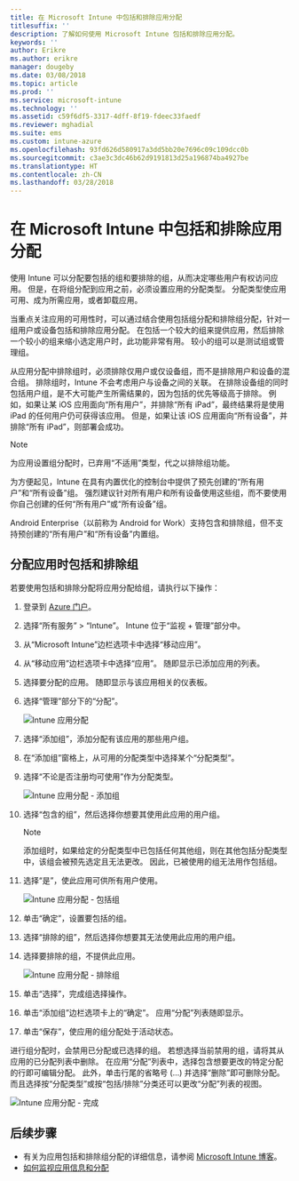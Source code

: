 ```yaml
---
title: 在 Microsoft Intune 中包括和排除应用分配
titlesuffix: ''
description: 了解如何使用 Microsoft Intune 包括和排除应用分配。
keywords: ''
author: Erikre
ms.author: erikre
manager: dougeby
ms.date: 03/08/2018
ms.topic: article
ms.prod: ''
ms.service: microsoft-intune
ms.technology: ''
ms.assetid: c59f6df5-3317-4dff-8f19-fdeec33faedf
ms.reviewer: mghadial
ms.suite: ems
ms.custom: intune-azure
ms.openlocfilehash: 93fd626d580917a3dd5bb20e7696c09c109dcc0b
ms.sourcegitcommit: c3ae3c3dc46b62d9191813d25a196874ba4927be
ms.translationtype: HT
ms.contentlocale: zh-CN
ms.lasthandoff: 03/28/2018
---
```

# <a name="include-and-exclude-app-assignments-in-microsoft-intune"></a>在 Microsoft Intune 中包括和排除应用分配

使用 Intune 可以分配要包括的组和要排除的组，从而决定哪些用户有权访问应用。 但是，在将组分配到应用之前，必须设置应用的分配类型。 分配类型使应用可用、成为所需应用，或者卸载应用。 

当重点关注应用的可用性时，可以通过结合使用包括组分配和排除组分配，针对一组用户或设备包括和排除应用分配。 在包括一个较大的组来提供应用，然后排除一个较小的组来缩小选定用户时，此功能非常有用。 较小的组可以是测试组或管理组。 

从应用分配中排除组时，必须排除仅用户或仅设备组，而不是排除用户和设备的混合组。 排除组时，Intune 不会考虑用户与设备之间的关联。 在排除设备组的同时包括用户组，是不大可能产生所需结果的，因为包括的优先等级高于排除。 例如，如果让某 iOS 应用面向“所有用户”，并排除“所有 iPad”，最终结果将是使用 iPad 的任何用户仍可获得该应用。 但是，如果让该 iOS 应用面向“所有设备”，并排除“所有 iPad”，则部署会成功。  

>[!NOTE]
>为应用设置组分配时，已弃用“不适用”类型，代之以排除组功能。 
>
>为方便起见，Intune 在具有内置优化的控制台中提供了预先创建的“所有用户”和“所有设备”组。 强烈建议针对所有用户和所有设备使用这些组，而不要使用你自己创建的任何“所有用户”或“所有设备”组。  
>
>Android Enterprise（以前称为 Android for Work）支持包含和排除组，但不支持预创建的“所有用户”和“所有设备”内置组。

## <a name="including-and-excluding-groups-when-assigning-apps"></a>分配应用时包括和排除组 
若要使用包括和排除分配将应用分配给组，请执行以下操作：
1. 登录到 [Azure 门户](https://portal.azure.com)。
2. 选择“所有服务” > “Intune”。 Intune 位于“监视 + 管理”部分中。
3. 从“Microsoft Intune”边栏选项卡中选择“移动应用”。
4. 从“移动应用”边栏选项卡中选择“应用”。 随即显示已添加应用的列表。
5. 选择要分配的应用。 随即显示与该应用相关的仪表板。 
6. 选择“管理”部分下的“分配”。 

    ![Intune 应用分配](./media/apps-inc-exl-01.png)
7. 选择“添加组”，添加分配有该应用的那些用户组。 
8. 在“添加组”窗格上，从可用的分配类型中选择某个“分配类型”。
9. 选择“不论是否注册均可使用”作为分配类型。

    ![Intune 应用分配 - 添加组](./media/apps-inc-exl-02.png)
10. 选择“包含的组”，然后选择你想要其使用此应用的用户组。

    >[!NOTE]
    >添加组时，如果给定的分配类型中已包括任何其他组，则在其他包括分配类型中，该组会被预先选定且无法更改。 因此，已被使用的组无法用作包括组。

11. 选择“是”，使此应用可供所有用户使用。

    ![Intune 应用分配 - 包括组](./media/apps-inc-exl-03.png)
12. 单击“确定”，设置要包括的组。
13. 选择“排除的组”，然后选择你想要其无法使用此应用的用户组。 
14. 选择要排除的组，不提供此应用。

    ![Intune 应用分配 - 排除组](./media/apps-inc-exl-04.png)
15. 单击“选择”，完成组选择操作。
16. 单击“添加组”边栏选项卡上的“确定”。 应用“分配”列表随即显示。
17. 单击“保存”，使应用的组分配处于活动状态。

进行组分配时，会禁用已分配或已选择的组。 若想选择当前禁用的组，请将其从应用的已分配列表中删除。 在应用“分配”列表中，选择包含想要更改的特定分配的行即可编辑分配。 此外，单击行尾的省略号 (…) 并选择“删除”即可删除分配。 而且选择按“分配类型”或按“包括/排除”分类还可以更改“分配”列表的视图。

![Intune 应用分配 - 完成](./media/apps-inc-exl-05.png)

## <a name="next-steps"></a>后续步骤

- 有关为应用包括和排除组分配的详细信息，请参阅 [Microsoft Intune 博客](https://aka.ms/new_app_assignment_process)。
- [如何监视应用信息和分配](apps-monitor.md)